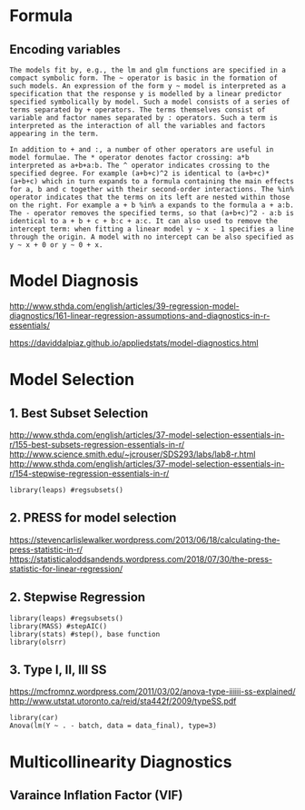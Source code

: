 # Formula 

## Encoding variables
```
The models fit by, e.g., the lm and glm functions are specified in a compact symbolic form. The ~ operator is basic in the formation of such models. An expression of the form y ~ model is interpreted as a specification that the response y is modelled by a linear predictor specified symbolically by model. Such a model consists of a series of terms separated by + operators. The terms themselves consist of variable and factor names separated by : operators. Such a term is interpreted as the interaction of all the variables and factors appearing in the term.

In addition to + and :, a number of other operators are useful in model formulae. The * operator denotes factor crossing: a*b interpreted as a+b+a:b. The ^ operator indicates crossing to the specified degree. For example (a+b+c)^2 is identical to (a+b+c)*(a+b+c) which in turn expands to a formula containing the main effects for a, b and c together with their second-order interactions. The %in% operator indicates that the terms on its left are nested within those on the right. For example a + b %in% a expands to the formula a + a:b. The - operator removes the specified terms, so that (a+b+c)^2 - a:b is identical to a + b + c + b:c + a:c. It can also used to remove the intercept term: when fitting a linear model y ~ x - 1 specifies a line through the origin. A model with no intercept can be also specified as y ~ x + 0 or y ~ 0 + x.
```
# Model Diagnosis
http://www.sthda.com/english/articles/39-regression-model-diagnostics/161-linear-regression-assumptions-and-diagnostics-in-r-essentials/

https://daviddalpiaz.github.io/appliedstats/model-diagnostics.html

# Model Selection

## 1. Best Subset Selection
http://www.sthda.com/english/articles/37-model-selection-essentials-in-r/155-best-subsets-regression-essentials-in-r/
http://www.science.smith.edu/~jcrouser/SDS293/labs/lab8-r.html
http://www.sthda.com/english/articles/37-model-selection-essentials-in-r/154-stepwise-regression-essentials-in-r/
```
library(leaps) #regsubsets()
```
## 2. PRESS for model selection
https://stevencarlislewalker.wordpress.com/2013/06/18/calculating-the-press-statistic-in-r/
https://statisticaloddsandends.wordpress.com/2018/07/30/the-press-statistic-for-linear-regression/

## 2. Stepwise Regression
```
library(leaps) #regsubsets()
library(MASS) #stepAIC()
library(stats) #step(), base function
library(olsrr)

```

## 3. Type I, II, III SS
https://mcfromnz.wordpress.com/2011/03/02/anova-type-iiiiii-ss-explained/
http://www.utstat.utoronto.ca/reid/sta442f/2009/typeSS.pdf
```
library(car)
Anova(lm(Y ~ . - batch, data = data_final), type=3)
```

# Multicollinearity Diagnostics

## Varaince Inflation Factor (VIF)



 
